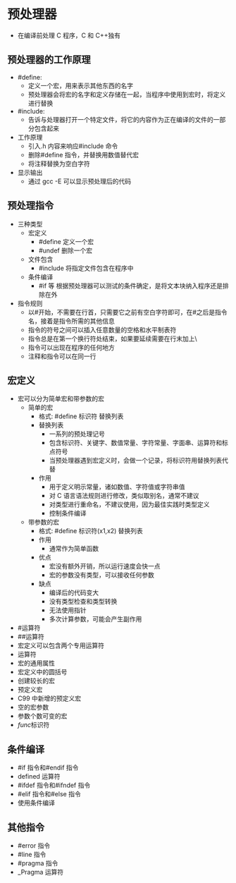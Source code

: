 # 预处理器

- 在编译前处理 C 程序，C 和 C++独有

## 预处理器的工作原理

- #define:
  - 定义一个宏，用来表示其他东西的名字
  - 预处理器会将宏的名字和定义存储在一起，当程序中使用到宏时，将定义进行替换
- #include:
  - 告诉与处理器打开一个特定文件，将它的内容作为正在编译的文件的一部分包含起来
- 工作原理
  - 引入.h 内容来响应#include 命令
  - 删除#define 指令，并替换用数值替代宏
  - 将注释替换为空白字符
- 显示输出
  - 通过 gcc -E 可以显示预处理后的代码

## 预处理指令

- 三种类型
  - 宏定义
    - #define 定义一个宏
    - #undef 删除一个宏
  - 文件包含
    - #include 将指定文件包含在程序中
  - 条件编译
    - #if 等 根据预处理器可以测试的条件确定，是将文本块纳入程序还是排除在外
- 指令规则
  - 以#开始，不需要在行首，只需要它之前有空白字符即可，在#之后是指令名，接着是指令所需的其他信息
  - 指令的符号之间可以插入任意数量的空格和水平制表符
  - 指令总是在第一个换行符处结束，如果要延续需要在行末加上\
  - 指令可以出现在程序的任何地方
  - 注释和指令可以在同一行

## 宏定义

- 宏可以分为简单宏和带参数的宏
  - 简单的宏
    - 格式: #define 标识符 替换列表
    - 替换列表
      - 一系列的预处理记号
      - 包含标识符、关键字、数值常量、字符常量、字面串、运算符和标点符号
      - 当预处理器遇到宏定义时，会做一个记录，将标识符用替换列表代替
    - 作用
      - 用于定义明示常量，诸如数值、字符值或字符串值
      - 对 C 语言语法规则进行修改，类似取别名，通常不建议
      - 对类型进行重命名，不建议使用，因为最佳实践时类型定义
      - 控制条件编译
  - 带参数的宏
    - 格式: #define 标识符(x1,x2) 替换列表
    - 作用
      - 通常作为简单函数
    - 优点
      - 宏没有额外开销，所以运行速度会快一点
      - 宏的参数没有类型，可以接收任何参数
    - 缺点
      - 编译后的代码变大
      - 没有类型检查和类型转换
      - 无法使用指针
      - 多次计算参数，可能会产生副作用
- #运算符
- ##运算符
- 宏定义可以包含两个专用运算符
- 运算符
- 宏的通用属性
- 宏定义中的圆括号
- 创建较长的宏
- 预定义宏
- C99 中新增的预定义宏
- 空的宏参数
- 参数个数可变的宏
- *func*标识符

## 条件编译

- #if 指令和#endif 指令
- defined 运算符
- #ifdef 指令和#ifndef 指令
- #elif 指令和#else 指令
- 使用条件编译

## 其他指令

- #error 指令
- #line 指令
- #pragma 指令
- \_Pragma 运算符
